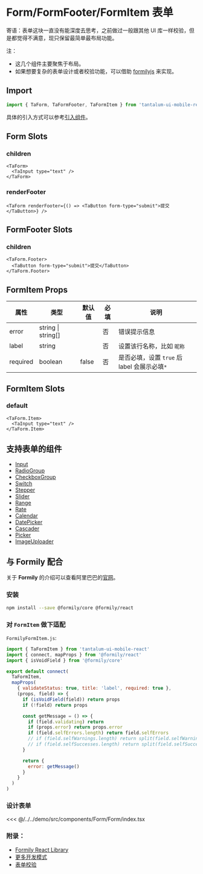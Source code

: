 # Form/FormFooter/FormItem 表单

寄语：表单这块一直没有能深度去思考，之前做过一般跟其他 UI 库一样校验，但是都觉得不满意，现只保留最简单最布局功能。

注：

- 这几个组件主要聚焦于布局。
- 如果想要复杂的表单设计或者校验功能，可以借助 [formilyjs](https://formilyjs.org/zh-CN/guide) 来实现。

## Import

```js
import { TaForm, TaFormFooter, TaFormItem } from 'tantalum-ui-mobile-react'
```

具体的引入方式可以参考[引入组件](../guide/import.md)。

## Form Slots

### children

```tsx
<TaForm>
  <TaInput type="text" />
</TaForm>
```

### renderFooter

```tsx
<TaForm renderFooter={() => <TaButton form-type="submit">提交</TaButton>} />
```

## FormFooter Slots

### children

```tsx
<TaForm.Footer>
  <TaButton form-type="submit">提交</TaButton>
</TaForm.Footer>
```

## FormItem Props

| 属性     | 类型               | 默认值 | 必填 | 说明                                         |
| -------- | ------------------ | ------ | ---- | -------------------------------------------- |
| error    | string \| string[] |        | 否   | 错误提示信息                                 |
| label    | string             |        | 否   | 设置该行名称，比如 `昵称`                    |
| required | boolean            | false  | 否   | 是否必填，设置 `true` 后 label 会展示必填`*` |

## FormItem Slots

### default

```tsx
<TaForm.Item>
  <TaInput type="text" />
</TaForm.Item>
```

## 支持表单的组件

- [Input](./Input.md)
- [RadioGroup](./Radio.md#radiogroup)
- [CheckboxGroup](./Checkbox.md#checkboxgroup)
- [Switch](./Switch.md)
- [Stepper](./Stepper.md)
- [Slider](./Slider.md)
- [Range](./Range.md)
- [Rate](./Rate.md)
- [Calendar](./Calendar.md)
- [DatePicker](./DatePicker.md)
- [Cascader](./Cascader.md)
- [Picker](./Picker.md)
- [ImageUploader](./ImageUploader.md)

## 与 **Formily** 配合

关于 **Formily** 的介绍可以查看阿里巴巴的[官网](https://formilyjs.org/zh-CN)。

### 安装

```sh
npm install --save @formily/core @formily/react
```

### 对 `FormItem` 做下适配

`FormilyFormItem.js`:

```js
import { TaFormItem } from 'tantalum-ui-mobile-react'
import { connect, mapProps } from '@formily/react'
import { isVoidField } from '@formily/core'

export default connect(
  TaFormItem,
  mapProps(
    { validateStatus: true, title: 'label', required: true },
    (props, field) => {
      if (isVoidField(field)) return props
      if (!field) return props

      const getMessage = () => {
        if (field.validating) return
        if (props.error) return props.error
        if (field.selfErrors.length) return field.selfErrors
        // if (field.selfWarnings.length) return split(field.selfWarnings)
        // if (field.selfSuccesses.length) return split(field.selfSuccesses)
      }

      return {
        error: getMessage()
      }
    }
  )
)
```

### 设计表单

<CodeDemo name="Form">

<<< @/../../demo/src/components/Form/Form/index.tsx

</CodeDemo>

### 附录：

- [Formily React Library](https://react.formilyjs.org/)
- [更多开发模式](https://react.formilyjs.org/zh-CN/guide/concept)
- [表单校验](https://formilyjs.org/zh-CN/guide/advanced/validate)
